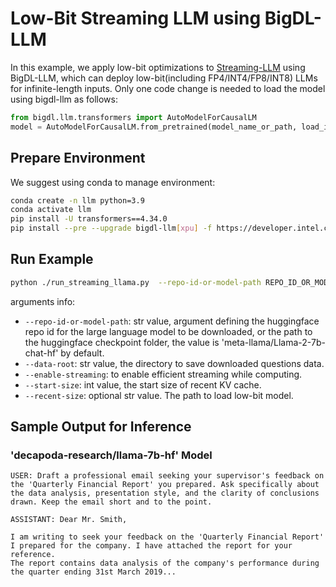 # Low-Bit Streaming LLM using BigDL-LLM

In this example, we apply low-bit optimizations to [Streaming-LLM](https://github.com/mit-han-lab/streaming-llm/tree/main#efficient-streaming-language-models-with-attention-sinks) using BigDL-LLM, which can deploy low-bit(including FP4/INT4/FP8/INT8) LLMs for infinite-length inputs.
Only one code change is needed to load the model using bigdl-llm as follows:
```python
from bigdl.llm.transformers import AutoModelForCausalLM
model = AutoModelForCausalLM.from_pretrained(model_name_or_path, load_in_4bit=True, trust_remote_code=True, optimize_model=False)
```

## Prepare Environment
We suggest using conda to manage environment:
```bash
conda create -n llm python=3.9
conda activate llm
pip install -U transformers==4.34.0
pip install --pre --upgrade bigdl-llm[xpu] -f https://developer.intel.com/ipex-whl-stable-xpu
```

## Run Example
```bash
python ./run_streaming_llama.py  --repo-id-or-model-path REPO_ID_OR_MODEL_PATH  --enable-streaming
```
arguments info:
- `--repo-id-or-model-path`: str value, argument defining the huggingface repo id for the large language model to be downloaded, or the path to the huggingface checkpoint folder, the value is 'meta-llama/Llama-2-7b-chat-hf' by default.
- `--data-root`: str value, the directory to save downloaded questions data.
- `--enable-streaming`: to enable efficient streaming while computing.
- `--start-size`: int value, the start size of recent KV cache.
- `--recent-size`: optional str value. The path to load low-bit model.


## Sample Output for Inference
### 'decapoda-research/llama-7b-hf' Model
```log
USER: Draft a professional email seeking your supervisor's feedback on the 'Quarterly Financial Report' you prepared. Ask specifically about the data analysis, presentation style, and the clarity of conclusions drawn. Keep the email short and to the point.

ASSISTANT: Dear Mr. Smith,

I am writing to seek your feedback on the 'Quarterly Financial Report' I prepared for the company. I have attached the report for your reference.
The report contains data analysis of the company's performance during the quarter ending 31st March 2019...
```
